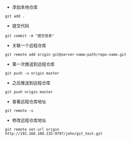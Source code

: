 - 添加本地仓库

```shell
git add .
```

- 提交代码

```shell
git commit -m "提交信息"
```

- 关联一个远程仓库

```shell
git remote add origin git@server-name:path/repo-name.git
```

- 第一次推送到远程仓库

```shell
git push -u origin master
```

- 之后推送到远程仓库

```shell
git push origin master
```

- 查看远程仓库地址

```shell
git remote -v
```

- 修改远程仓库地址

```shell
git remote set-url origin http://192.168.100.235:9797/john/git_test.git
```

